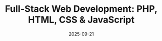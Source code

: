---
title: "Full-Stack Web Development: PHP, HTML, CSS & JavaScript"
title_es: "Desarrollo Web Full-Stack: PHP, HTML, CSS y JavaScript"
issuer: "Board Infinity"
issuer_es: "Board Infinity"
date: "2025-09-21"
category: "Full-Stack Web Development"
category_es: "Desarrollo Web Full-Stack"
type: "professional-certificate"
type_es: "certificado profesional"
credential_id: "G2LUMGCCSYZD"
credential_url: "https://www.coursera.org/account/accomplishments/specialization/G2LUMGCCSYZD"
pdf_url: "/certificates/pdf/Board_Infinity_Full_Stack_Web_Development_Specialization.pdf"
image: "/certificates/img/Board_Infinity_Full_Stack_Web_Development_Specialization.webp"
description: "This comprehensive **Specialization**, authorized by **Board Infinity**, provides the skills to design and deploy modern, responsive **Web Applications** end-to-end. It covers **Front-End Web Development** essentials, including creating responsive user interfaces with **HTML and CSS**, and interactivity with **JavaScript** and frameworks like **Bootstrap (Front-End Framework)** and **React.js**. The **Back-End Web Development** focus includes building secure server-side applications with **Node.JS**, **Express**, and **MongoDB (NoSQL)**, implementing **RESTful APIs**, and gaining proficiency with **PHP (Scripting Language)** and related frameworks, while covering essential topics like **Application Security**, **Authentications**, and **Database Management**."
description_es: "Esta **Especialización** integral, autorizada por **Board Infinity**, proporciona las habilidades para diseñar e implementar **Aplicaciones Web** modernas y responsivas de principio a fin. Cubre los elementos esenciales del **Desarrollo Web Front-End**, incluyendo la creación de interfaces de usuario responsivas con **HTML y CSS**, e interactividad con **JavaScript** y frameworks como **Bootstrap (Framework Front-End)** y **React.js**. El enfoque en el **Desarrollo Web Back-End** incluye la construcción de aplicaciones seguras del lado del servidor con **Node.JS**, **Express** y **MongoDB (NoSQL)**, la implementación de **APIs RESTful**, y la adquisición de competencia con **PHP (Lenguaje de Scripting)** y frameworks relacionados, a la vez que se abordan temas esenciales como la **Seguridad de Aplicaciones**, **Autenticaciones** y **Gestión de Bases de Datos**."
skills: ["Full-Stack Web Development","PHP (Scripting Language)","Node.JS","MongoDB","React.js","Bootstrap (Front-End Framework)","HTML and CSS","Javascript","Web Applications","Application Security","Authentications","Authorization (Computing)","RESTful API","Database Management","Back-End Web Development","Front-End Web Development"]
featured: true
duration: "Approx. 3 Months"
duration_es: "Aprox. 3 Meses"
study_hours: "Approx. 60 hours (12 weeks at 5 hours/week)"
study_hours_es: "Aprox. 60 horas (12 semanas a 5 horas/semana)"
content_covered: [
  "Mastering HTML, CSS, and JavaScript for **Front-End Web Development**.",
  "Building responsive and professional UIs using CSS layouts and **Bootstrap (Front-End Framework)**.",
  "Developing interactive components and state management with **React.js**.",
  "Creating robust **Back-End Web Development** applications with **Node.JS**, **Express**, and **MongoDB (NoSQL)**.",
  "Designing secure **RESTful APIs** with proper **Authentications** and **Authorization (Computing)**.",
  "Gaining **PHP (Scripting Language)** proficiency for database-driven web applications and MVC patterns.",
  "Applying principles of **Application Security** and **Database Management**.",
]
content_covered_es: [
  "Dominio de HTML, CSS y JavaScript para el **Desarrollo Web Front-End**.",
  "Construcción de interfaces de usuario responsivas y profesionales utilizando diseños CSS y **Bootstrap (Framework Front-End)**.",
  "Desarrollo de componentes interactivos y gestión de estado con **React.js**.",
  "Creación de aplicaciones robustas de **Desarrollo Web Back-End** con **Node.JS**, **Express** y **MongoDB (NoSQL)**.",
  "Diseño de **APIs RESTful** seguras con **Autenticaciones** y **Autorización (Informática)** adecuadas.",
  "Adquisición de competencia en **PHP (Lenguaje de Scripting)** para aplicaciones web basadas en bases de datos y patrones MVC.",
  "Aplicación de principios de **Seguridad de Aplicaciones** y **Gestión de Bases de Datos**.",
]
learning_outcomes: [
  "Build complete, professional **Full-Stack Web Development** applications from scratch.",
  "Develop engaging user interfaces using **HTML and CSS** and enhance them with **JavaScript** and **React.js**.",
  "Implement secure, scalable server-side logic using **Node.JS** with **MongoDB** as the database.",
  "Use **PHP (Scripting Language)** for building robust and database-integrated **Web Applications**.",
  "Apply best practices for **Application Security**, including authentication and authorization systems.",
]
learning_outcomes_es: [
  "Construir aplicaciones completas y profesionales de **Desarrollo Web Full-Stack** desde cero.",
  "Desarrollar interfaces de usuario atractivas utilizando **HTML y CSS** y mejorarlas con **JavaScript** y **React.js**.",
  "Implementar lógica de servidor segura y escalable utilizando **Node.JS** con **MongoDB** como base de datos.",
  "Utilizar **PHP (Lenguaje de Scripting)** para construir **Aplicaciones Web** robustas e integradas con bases de datos.",
  "Aplicar las mejores prácticas para la **Seguridad de Aplicaciones**, incluyendo sistemas de autenticación y autorización.",
]
---
